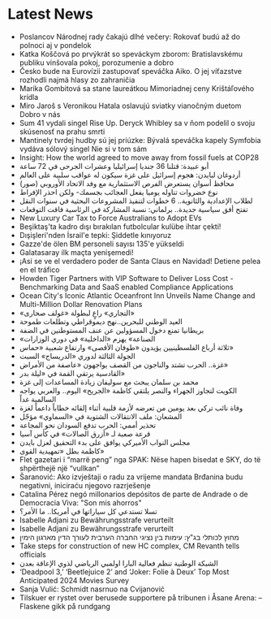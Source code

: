 # Latest News
-  Poslancov Národnej rady čakajú dlhé večery: Rokovať budú až do polnoci aj v pondelok
-  Katka Koščová po prvýkrát so speváckym zborom: Bratislavskému publiku vinšovala pokoj, porozumenie a dobro
-  Česko bude na Eurovízii zastupovať speváčka Aiko. O jej víťazstve rozhodli najmä hlasy zo zahraničia
-  Marika Gombitová sa stane laureátkou Mimoriadnej ceny Krištáľového krídla
-  Miro Jaroš s Veronikou Hatala oslavujú sviatky vianočným duetom Dobro v nás
-  Sum 41 vydali singel Rise Up. Deryck Whibley sa v ňom podelil o svoju skúsenosť na prahu smrti
-  Mantinely tvrdej hudby sú jej priúzke: Bývalá speváčka kapely Symfobia vydáva sólový singel Nie si v tom sám
-  Insight: How the world agreed to move away from fossil fuels at COP28
-  أبو عبيدة: قتلنا 36 جنديا إسرائيليا وعشرات الجرحى في 72 ساعة
-  أردوغان لبايدن: هجوم إسرائيل على غزة سيكون له عواقب سلبية على العالم
-  محافظ أسوان يستعرض الفرص الاستثمارية مع وفد الاتحاد الأوروبي (صور)
-  نوع خضروات تناوله يوميا يفعل العجائب بجسمك- ولكن احذر الإفراط
-  لطلاب الإعدادية والثانوية.. 6 خطوات لتنفيذ المشروعات البحثية في سنوات النقل
-  تفتح أفق سياسية جديدة.. برلماني: نسبة المشاركة في الرئاسية فاقت التوقعات
-  New Luxury Car Tax to Force Australians to Adopt EVs
-  Beşiktaş'ta kadro dışı bırakılan futbolcular kulübe ihtar çekti!
-  Dışişleri'nden İsrail'e tepki: Şiddetle kınıyoruz
-  Gazze'de ölen BM personeli sayısı 135'e yükseldi
-  Galatasaray ilk maçta yenişemedi!
-  ¡Así se ve el verdadero poder de Santa Claus en Navidad! Detiene pelea en el tráfico
-  Howden Tiger Partners with VIP Software to Deliver Loss Cost - Benchmarking Data and SaaS enabled Compliance Applications
-  Ocean City's Iconic Atlantic Oceanfront Inn Unveils Name Change and Multi-Million Dollar Renovation Plans
-  «التجاري» راعٍ لبطولة «غولف صحارى»
-  العيد الوطني للبحرين..نهج ديموقراطي وتطلعات طموحة
-  بريطانيا تمنع دخول المسؤولين عن عنف المستوطنين في الضفة
-  «الصناعة» يهزم «الداخلية» في دوري الوزارات
-  ثلاثة أرباع الفلسطينيين يؤيدون «طوفان الأقصى» وارتفاع شعبية «حماس»
-  الجولة الثالثة لدوري «الدريساج» السبت
-  غزة.. الحرب تشتد والناجون من القصف يواجهون «عاصفة من الأمراض»
-  القادسية يرتقي القمة في «ليلة بدر»
-  محمد بن سلمان يبحث مع سوليفان زيادة المساعدات إلى غزة
-  الكويت لتجاوز الجهراء والنصر يلتقي كاظمة «الجريح» اليوم.. والعربي يواجه السالمية غداً
-  وفاة نائب تركي بعد يومين من تعرضه لأزمة قلبية أثناء إلقائه خطاباً داعماً لغزة
-  المشعان: ملف الانتقالات الشتوية في «السماوي» مؤجّل
-  تحذير أممي: الحرب تدفع السودان نحو المجاعة
-  قرعة صعبة لـ «أزرق الصالات» في كأس آسيا
-  مجلس النواب الأميركي يوافق على بدء التحقيق لعزل بايدن
-  كاظمة بطل «تمهيدية القوى»
-  Flet gazetari i “marrë peng” nga SPAK: Nëse hapen bisedat e SKY, do të shpërthejë një “vullkan”
-  Šaranović: Ako izvještaji o radu za vrijeme mandata Brđanina budu negativni, iniciraću njegovo razrješenje
-  Catalina Pérez negó millonarios depósitos de parte de Andrade o de Democracia Viva: "Son mis ahorros"
-  تسلا تستدعي كل سياراتها في أمريكا.. ما الأمر؟
-  Isabelle Adjani zu Bewährungsstrafe verurteilt
-  Isabelle Adjani zu Bewährungsstrafe verurteilt
-  מחוץ לכותלי בג"ץ: עימות בין נציגי החברה הערבית לעורך הדין מארגון הימין
-  Take steps for construction of new HC complex, CM Revanth tells officials
-  الشبكة الوطنية تنظم فعالية البارا اولمبي الرياضي لذوي الإعاقة بعدن
-  ‘Deadpool 3,’ ‘Beetlejuice 2’ and ‘Joker: Folie à Deux’ Top Most Anticipated 2024 Movies Survey
-  Sanja Vulić: Schmidt nasrnuo na Cvijanović
-  Tilskuer er rystet over berusede supportere på tribunen i Åsane Arena: – Flaskene gikk på rundgang
